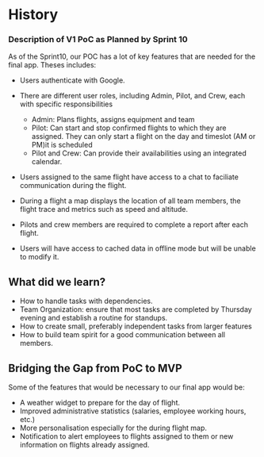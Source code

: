 # History

### Description of V1 PoC as Planned by Sprint 10

As of the Sprint10, our POC has a lot of key features that are needed for the
final app. Theses includes:

- Users authenticate with Google.
- There are different user roles, including Admin, Pilot, and Crew, each with specific responsibilities

  - Admin: Plans flights, assigns equipment and team
  - Pilot: Can start and stop confirmed flights to which they are assigned. They can only start a flight on the day and timeslot (AM or PM)it is scheduled
  - Pilot and Crew: Can provide their availabilities using an integrated calendar.

- Users assigned to the same flight have access to a chat to faciliate communication during the flight.
- During a flight a map displays the location of all team members, the flight trace and metrics such as speed and altitude.
- Pilots and crew members are required to complete a report after each flight.
- Users will have access to cached data in offline mode but will be unable to modify it.

## What did we learn?

- How to handle tasks with dependencies.
- Team Organization: ensure that most tasks are completed by Thursday evening and establish a routine for standups.
- How to create small, preferably independent tasks from larger features
- How to build team spirit for a good communication between all members.

## Bridging the Gap from PoC to MVP

Some of the features that would be necessary to our final app would be:

- A weather widget to prepare for the day of flight.
- Improved administrative statistics (salaries, employee working hours, etc.)
- More personalisation especially for the during flight map.
- Notification to alert employees to flights assigned to them or new information on flights already assigned.
